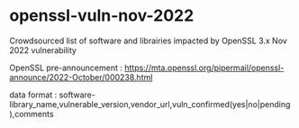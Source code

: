 # openssl-vuln-nov-2022
Crowdsourced list of software and librairies impacted by OpenSSL 3.x Nov 2022 vulnerability

OpenSSL pre-announcement : https://mta.openssl.org/pipermail/openssl-announce/2022-October/000238.html

data format : software-library_name,vulnerable_version,vendor_url,vuln_confirmed(yes|no|pending),comments
